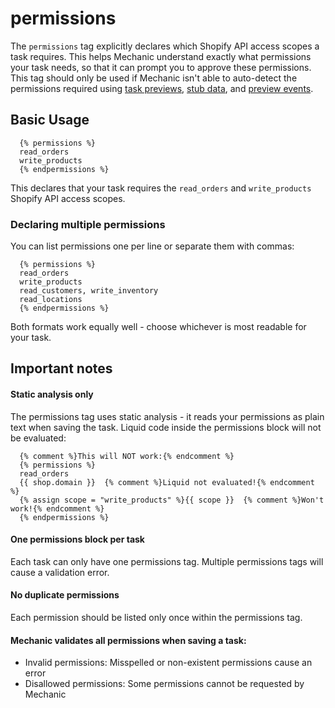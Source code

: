 # permissions

The `permissions` tag explicitly declares which Shopify API access scopes a task requires. This helps Mechanic understand exactly what permissions your task needs, so that it can prompt you to approve these permissions. This tag should only be used if Mechanic isn't able to auto-detect the permissions required using [task previews](../../../core/tasks/previews/), [stub data](../../../core/tasks/previews/stub-data.md), and [preview events](../../../core/tasks/previews/events.md).

## Basic Usage

```liquid
  {% permissions %}
  read_orders
  write_products
  {% endpermissions %}
```

This declares that your task requires the `read_orders` and `write_products` Shopify API access scopes.

### Declaring multiple permissions

You can list permissions one per line or separate them with commas:

```liquid
  {% permissions %}
  read_orders
  write_products
  read_customers, write_inventory
  read_locations
  {% endpermissions %}
```

Both formats work equally well - choose whichever is most readable for your task.

## Important notes

#### Static analysis only

The permissions tag uses static analysis - it reads your permissions as plain text when saving the task. Liquid code inside the permissions block will not be evaluated:

```liquid
  {% comment %}This will NOT work:{% endcomment %}
  {% permissions %}
  read_orders
  {{ shop.domain }}  {% comment %}Liquid not evaluated!{% endcomment %}
  {% assign scope = "write_products" %}{{ scope }}  {% comment %}Won't work!{% endcomment %}
  {% endpermissions %}
```

#### One permissions block per task

Each task can only have one permissions tag. Multiple permissions tags will cause a validation error.

#### No duplicate permissions

Each permission should be listed only once within the permissions tag.

#### Mechanic validates all permissions when saving a task:

* Invalid permissions: Misspelled or non-existent permissions cause an error
* Disallowed permissions: Some permissions cannot be requested by Mechanic
